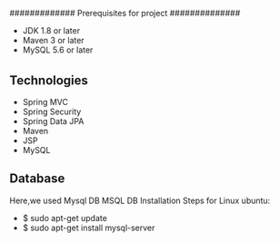 ############# Prerequisites for project ##############
- JDK 1.8 or later
- Maven 3 or later
- MySQL 5.6 or later
######
## Technologies 
- Spring MVC
- Spring Security
- Spring Data JPA
- Maven
- JSP
- MySQL
## Database
Here,we used Mysql DB 
MSQL DB Installation Steps for Linux ubuntu: 
- $ sudo apt-get update
- $ sudo apt-get install mysql-server



